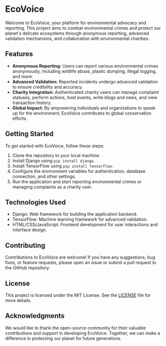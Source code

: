 
# EcoVoice

Welcome to EcoVoice, your platform for environmental advocacy and reporting. This project aims to combat environmental crimes and protect our planet's delicate ecosystems through anonymous reporting, advanced validation mechanisms, and collaboration with environmental charities.

## Features

- **Anonymous Reporting:** Users can report various environmental crimes anonymously, including wildlife abuse, plastic dumping, illegal logging, and more.
- **Advanced Validation:** Reported incidents undergo advanced validation to ensure credibility and accuracy.
- **Charity Integration:** Authenticated charity users can manage complaint statuses, perform actions, host events, write blogs and news, and view transaction history.
- **Global Impact:** By empowering individuals and organizations to speak up for the environment, EcoVoice contributes to global conservation efforts.

## Getting Started

To get started with EcoVoice, follow these steps:

1. Clone the repository to your local machine.
2. Install Django using `pip install django`.
3. Install TensorFlow using `pip install tensorflow`.
4. Configure the environment variables for authentication, database connection, and other settings.
5. Run the application and start reporting environmental crimes or managing complaints as a charity user.

## Technologies Used

- Django: Web framework for building the application backend.
- TensorFlow: Machine learning framework for advanced validation.
- HTML/CSS/JavaScript: Frontend development for user interactions and interface design.

## Contributing

Contributions to EcoVoice are welcome! If you have any suggestions, bug fixes, or feature requests, please open an issue or submit a pull request to the GitHub repository.

## License

This project is licensed under the MIT License. See the [LICENSE](LICENSE) file for more details.

## Acknowledgments

We would like to thank the open-source community for their valuable contributions and support in developing EcoVoice. Together, we can make a difference in protecting our planet for future generations.